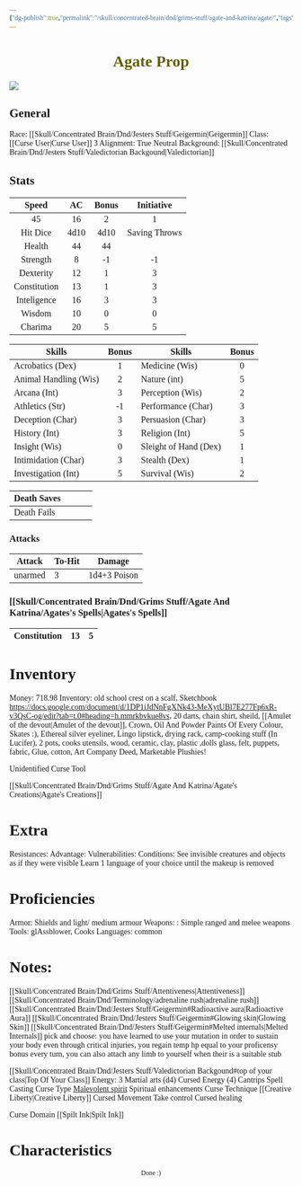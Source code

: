 ```yaml
---
{"dg-publish":true,"permalink":"/skull/concentrated-brain/dnd/grims-stuff/agate-and-katrina/agate/","tags":["Tagless"],"noteIcon":""}
---
```


<style id="Force_Custom_Fonts" type="text/css">@font-face{font-style:normal;font-family:"Merriweather";src:local("Merriweather")}@font-face{font-style:bolder;font-family:"Merriweather";src:local("Merriweather")}@font-face{font-style:normal;font-family:"Merriweather";src:local("Merriweather");unicode-range:U+0-FF,U+2E80-9FFF,U+F900-FAFF,U+FE30-FE4F,U+20000-2FA1F}@font-face{font-style:bolder;font-family:"Merriweather";src:local("Merriweather");unicode-range:U+0-FF,U+2E80-9FFF,U+F900-FAFF,U+FE30-FE4F,U+20000-2FA1F}@font-face{font-style:normal;font-family:"Merriweather";src:local("Merriweather");unicode-range:U+0-FF}@font-face{font-style:bolder;font-family:"Merriweather";src:local("Merriweather");unicode-range:U+0-FF}:not(pre):not(code):not(textarea):not(tt):not(kbd):not(samp):not(var){font-family:"Merriweather"!important}pre,code,textarea,tt,kbd,samp,var{font-family:monospace!important}pre *,code *,textarea *,tt *,kbd *,samp *,var *{font-family:monospace!important}</style>


# <center><span style="color:#666000">Agate Prop</span></center>

![](https://i.imgur.com/RPjC0b5.png)



## General
 Race:  [[Skull/Concentrated Brain/Dnd/Jesters Stuff/Geigermin\|Geigermin]]
 Class: [[Curse User\|Curse User]] 3
 Alignment: True Neutral
 Background:  [[Skull/Concentrated Brain/Dnd/Jesters Stuff/Valedictorian Backgound\|Valedictorian]] 


## Stats

|    Speed     |  AC  | Bonus |  Initiative   |
| :----------: | :--: | :---: | :-----------: |
|      45      |  16  |   2   |       1       |
|   Hit Dice   | 4d10 | 4d10  | Saving Throws |
|    Health    |  44  |  44   |               |
|   Strength   |  8   |  -1   |      -1       |
|  Dexterity   |  12  |   1   |       3       |
| Constitution |  13  |   1   |       3       |
| Inteligence  |  16  |   3   |       3       |
|    Wisdom    |  10  |   0   |       0       |
|   Charima    |  20  |   5   |       5       |

| Skills                | Bonus | Skills                | Bonus |
| --------------------- | :---: | --------------------- | :---: |
| Acrobatics (Dex)      |   1   | Medicine (Wis)        |   0   |
| Animal Handling (Wis) |   2   | Nature (int)          |   5   |
| Arcana (Int)          |   3   | Perception (Wis)      |   2   |
| Athletics (Str)       |  -1   | Performance (Char)    |   3   |
| Deception (Char)      |   3   | Persuasion (Char)     |   3   |
| History (Int)         |   3   | Religion (Int)        |   5   |
| Insight (Wis)         |   0   | Sleight of Hand (Dex) |   1   |
| Intimidation (Char)   |   3   | Stealth (Dex)         |   1   |
| Investigation (Int)   |   5   | Survival (Wis)        |   2   |

| Death Saves  |     |     |     |
| ------------ | --- | --- | --- |
| Death Fails |     |     |     |
### Attacks

| Attack  | To-Hit | Damage           |
| ------- | ------ | ---------------- |
| unarmed | 3      | 1d4+3 Poison |

### [[Skull/Concentrated Brain/Dnd/Grims Stuff/Agate And Katrina/Agates's Spells\|Agates's Spells]]

| Constitution | 13  | 5   |
| ------------ | --- | --- |

# Inventory

Money: 718.98
Inventory: old school crest on a scalf, Sketchbook https://docs.google.com/document/d/1DP1iJdNnFgXNk43-MeXytUBl7E277Fp6xR-v3QsC-og/edit?tab=t.0#heading=h.mmrkbvkue8vs, 20 darts, chain shirt, sheild, [[Amulet of the devout\|Amulet of the devout]], Crown, Oil And Powder Paints Of Every Colour, Skates :), Ethereal silver eyeliner, Lingo lipstick, drying rack, camp-cooking stuff (In Lucifer), 2 pots, cooks utensils, wood, ceramic, clay, plastic ,dolls glass, felt, puppets, fabric, Glue, cotton, Art Company Deed, Marketable Plushies!

Unidentified Curse Tool

[[Skull/Concentrated Brain/Dnd/Grims Stuff/Agate And Katrina/Agate's Creations\|Agate's Creations]]
# Extra
Resistances: 
Advantage: 
Vulnerabilities: 
Conditions: 
  See invisible creatures and objects as if they were visible
  Learn 1 language of your choice until the makeup is removed

# Proficiencies
		
Armor:  Shields and light/ medium armour
Weapons: : Simple ranged and melee weapons
Tools:  glAssblower, Cooks
Languages: common

# Notes: 
[[Skull/Concentrated Brain/Dnd/Grims Stuff/Attentiveness\|Attentiveness]]
[[Skull/Concentrated Brain/Dnd/Terminology/adrenaline rush\|adrenaline rush]]
[[Skull/Concentrated Brain/Dnd/Jesters Stuff/Geigermin#Radioactive aura\|Radioactive Aura]] 
[[Skull/Concentrated Brain/Dnd/Jesters Stuff/Geigermin#Glowing skin\|Glowing Skin]]
[[Skull/Concentrated Brain/Dnd/Jesters Stuff/Geigermin#Melted internals\|Melted Internals]]
pick and choose: you have learned to use your mutation in order to sustain your body even through critical injuries, you regain temp hp equal to your proficensy bonus every turn, you can also attach any limb to yourself when their is a suitable stub

[[Skull/Concentrated Brain/Dnd/Jesters Stuff/Valedictorian Backgound#top of your class\|Top Of Your Class]]
Energy: 3
Martial arts (d4)
Cursed Energy (4)
Cantrips
Spell Casting
Curse Type
	[Malevolent spirit](https://docs.google.com/document/d/15yfCNIHEe7JSPldOGmjGmpZJSU3vuZr90nhzwO_6TOs/edit?usp=sharing)
		Spiritual enhancements 
Curse Technique
	[[Creative Liberty\|Creative Liberty]]
Cursed Movement
Take control
Cursed healing

Curse Domain
	[[Spilt Ink\|Spilt Ink]]


# Characteristics 










<center><sub>Done :)</sub></center>
